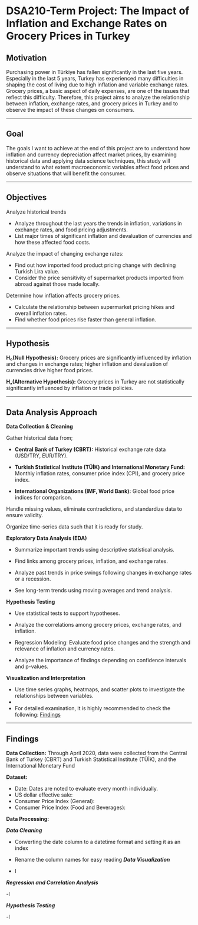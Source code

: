 # DSA210-Term Project: The Impact of Inflation and Exchange Rates on Grocery Prices in Turkey

## Motivation
Purchasing power in Türkiye has fallen significantly in the last five years.
Especially in the last 5 years, Turkey has experienced many difficulties in shaping the cost of living due to high inflation and variable exchange rates. Grocery prices, a basic aspect of daily expenses, are one of the issues that reflect this difficulty. Therefore, this project aims to analyze the relationship between inflation, exchange rates, and grocery prices in Turkey and to observe the impact of these changes on consumers.

---

## Goal

The goals I want to achieve at the end of this project are to understand how inflation and currency depreciation affect market prices, by examining historical data and applying data science techniques, this study will understand to what extent macroeconomic variables affect food prices and observe situations that will benefit the consumer.

---

## Objectives
Analyze historical trends
- Analyze throughout the last years the trends in inflation, variations in exchange rates, and food pricing adjustments.
- List major times of significant inflation and devaluation of currencies and how these affected food costs.

Analyze the impact of changing exchange rates:
- Find out how imported food product pricing change with declining Turkish Lira value.
- Consider the price sensitivity of supermarket products imported from abroad against those made locally.
   
Determine how inflation affects grocery prices.
- Calculate the relationship between supermarket pricing hikes and overall inflation rates.
- Find whether food prices rise faster than general inflation.

---

## Hypothesis 
**H₀(Null Hypothesis):** Grocery prices are significantly influenced by inflation and changes in exchange rates; higher inflation and devaluation of currencies drive higher food prices. 

**Hₐ(Alternative Hypothesis):** Grocery prices in Turkey are not statistically significantly influenced by inflation or trade policies.

---

## Data Analysis Approach
**Data Collection & Cleaning** 

Gather historical data from;
- **Central Bank of Turkey (CBRT):** Historical exchange rate data (USD/TRY, EUR/TRY).

- **Turkish Statistical Institute (TÜİK) and International Monetary Fund:** Monthly inflation rates, consumer price index (CPI), and grocery price index.

- **International Organizations (IMF, World Bank):** Global food price indices for comparison.

Handle missing values, eliminate contradictions, and standardize data to ensure validity.

Organize time-series data such that it is ready for study.

**Exploratory Data Analysis (EDA)**
- Summarize important trends using descriptive statistical analysis.

- Find links among grocery prices, inflation, and exchange rates.

- Analyze past trends in price swings following changes in exchange rates or a recession.

- See long-term trends using moving averages and trend analysis.

**Hypothesis Testing**
- Use statistical tests to support hypotheses.

- Analyze the correlations among grocery prices, exchange rates, and inflation.

- Regression Modeling: Evaluate food price changes and the strength and relevance of inflation and currency rates.

- Analyze the importance of findings depending on confidence intervals and p-values.

**Visualization and Interpretation**
- Use time series graphs, heatmaps, and scatter plots to investigate the relationships between variables.
- 
- For detailed examination, it is highly recommended to check the following: [Findings](DSA210_projectcode)

---

## **Findings**
**Data Collection:** Through April 2020, data were collected from the Central Bank of Turkey (CBRT) and Turkish Statistical Institute (TÜİK), and the International Monetary Fund

**Dataset:**
- Date: Dates are noted to evaluate every month individually.
- US dollar effective sale:
- Consumer Price Index (General):
- Consumer Price Index (Food and Beverages):

**Data Processing:**

***Data Cleaning***
- Converting the date column to a datetime format and setting it as an index
- Rename the column names for easy reading
***Data Visualization***
  
- l
  	
***Regression and Correlation Analysis***

-l  
  	
***Hypothesis Testing***

-l  
  	








